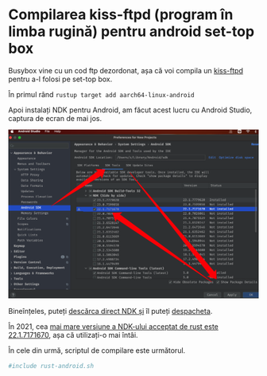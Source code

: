 # Compilarea kiss-ftpd (program în limba rugină) pentru android set-top box

Busybox vine cu un cod ftp dezordonat, așa că voi compila un [kiss-ftpd](https://github.com/moparisthebest/kiss-ftpd) pentru a-l folosi pe set-top box.

În primul rând `rustup target add aarch64-linux-android`

Apoi instalați NDK pentru Android, am făcut acest lucru cu Android Studio, captura de ecran de mai jos.

![](https://raw.githubusercontent.com/gcxfd/img/gh-pages/qcUqsK.png)

Bineînțeles, puteți [descărca direct NDK și](https://developer.android.com/ndk/downloads) îl puteți [despacheta](https://developer.android.com/ndk/downloads).

În 2021, cea [mai mare versiune a NDK-ului acceptat de rust este 22.1.7171670](https://github.com/mozilla/rust-android-gradle/issues/75#issuecomment-970179046), așa că utilizați-o mai întâi.

În cele din urmă, scriptul de compilare este următorul.

```bash
#include rust-android.sh
```